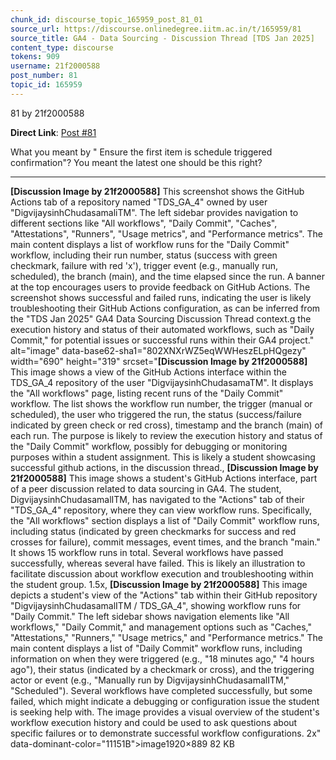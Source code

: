 ```yaml
---
chunk_id: discourse_topic_165959_post_81_01
source_url: https://discourse.onlinedegree.iitm.ac.in/t/165959/81
source_title: GA4 - Data Sourcing - Discussion Thread [TDS Jan 2025]
content_type: discourse
tokens: 909
username: 21f2000588
post_number: 81
topic_id: 165959
---
```


81 by 21f2000588

**Direct Link**: [Post #81](https://discourse.onlinedegree.iitm.ac.in/t/165959/81)

What you meant by " Ensure the first item is schedule triggered confirmation"? You meant the latest one should be this right?

---

**[Discussion Image by 21f2000588]** This screenshot shows the GitHub Actions tab of a repository named "TDS_GA_4" owned by user "DigvijaysinhChudasamaliTM". The left sidebar provides navigation to different sections like "All workflows", "Daily Commit", "Caches", "Attestations", "Runners", "Usage metrics", and "Performance metrics". The main content displays a list of workflow runs for the "Daily Commit" workflow, including their run number, status (success with green checkmark, failure with red 'x'), trigger event (e.g., manually run, scheduled), the branch (main), and the time elapsed since the run. A banner at the top encourages users to provide feedback on GitHub Actions. The screenshot shows successful and failed runs, indicating the user is likely troubleshooting their GitHub Actions configuration, as can be inferred from the "TDS Jan 2025" GA4 Data Sourcing Discussion Thread context.g the execution history and status of their automated workflows, such as "Daily Commit," for potential issues or successful runs within their GA4 project." alt="image" data-base62-sha1="802XNXrWZ5eqWWHeszELpHQgezy" width="690" height="319" srcset="**[Discussion Image by 21f2000588]** This image shows a view of the GitHub Actions interface within the TDS_GA_4 repository of the user "DigvijaysinhChudasamaTM". It displays the "All workflows" page, listing recent runs of the "Daily Commit" workflow. The list shows the workflow run number, the trigger (manual or scheduled), the user who triggered the run, the status (success/failure indicated by green check or red cross), timestamp and the branch (main) of each run. The purpose is likely to review the execution history and status of the "Daily Commit" workflow, possibly for debugging or monitoring purposes within a student assignment. This is likely a student showcasing successful github actions, in the discussion thread., **[Discussion Image by 21f2000588]** This image shows a student's GitHub Actions interface, part of a peer discussion related to data sourcing in GA4. The student, DigvijaysinhChudasamalITM, has navigated to the "Actions" tab of their "TDS_GA_4" repository, where they can view workflow runs. Specifically, the "All workflows" section displays a list of "Daily Commit" workflow runs, including status (indicated by green checkmarks for success and red crosses for failure), commit messages, event times, and the branch "main." It shows 15 workflow runs in total. Several workflows have passed successfully, whereas several have failed. This is likely an illustration to facilitate discussion about workflow execution and troubleshooting within the student group. 1.5x, **[Discussion Image by 21f2000588]** This image depicts a student's view of the "Actions" tab within their GitHub repository "DigvijaysinhChudasamalITM / TDS_GA_4", showing workflow runs for "Daily Commit." The left sidebar shows navigation elements like "All workflows," "Daily Commit," and management options such as "Caches," "Attestations," "Runners," "Usage metrics," and "Performance metrics." The main content displays a list of "Daily Commit" workflow runs, including information on when they were triggered (e.g., "18 minutes ago," "4 hours ago"), their status (indicated by a checkmark or cross), and the triggering actor or event (e.g., "Manually run by DigvijaysinhChudasamalITM," "Scheduled"). Several workflows have completed successfully, but some failed, which might indicate a debugging or configuration issue the student is seeking help with. The image provides a visual overview of the student's workflow execution history and could be used to ask questions about specific failures or to demonstrate successful workflow configurations. 2x" data-dominant-color="11151B">image1920×889 82 KB

